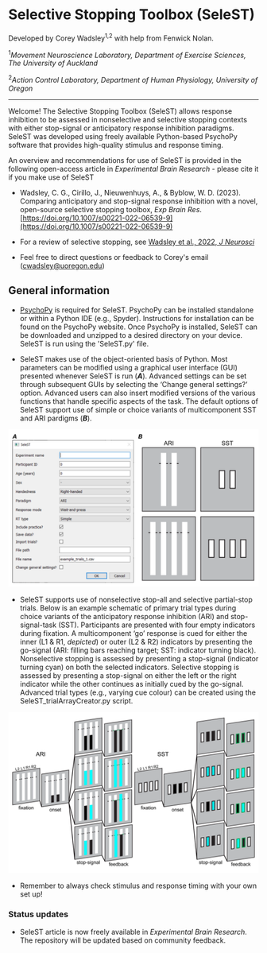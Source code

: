 # Selective Stopping Toolbox (SeleST)

Developed by Corey Wadsley<sup>1,2</sup> with help from Fenwick Nolan.

<sup>1</sup>*Movement Neuroscience Laboratory, Department of Exercise Sciences, The University of Auckland*

<sup>2</sup>*Action Control Laboratory, Department of Human Physiology, University of Oregon*

___

Welcome! The Selective Stopping Toolbox (SeleST) allows response inhibition to be assessed in nonselective and selective stopping contexts with either stop-signal or anticipatory response inhibition paradigms. SeleST was developed using freely available Python-based PsychoPy software that provides high-quality stimulus and response timing.

An overview and recommendations for use of SeleST is provided in the following open-access article in *Experimental Brain Research* - please cite it if you make use of SeleST

- Wadsley, C. G., Cirillo, J., Nieuwenhuys, A., & Byblow, W. D. (2023). Comparing anticipatory and stop-signal response inhibition with a novel, open-source selective stopping toolbox, *Exp Brain Res*. [https://doi.org/10.1007/s00221-022-06539-9](https://doi.org/10.1007/s00221-022-06539-9)

- For a review of selective stopping, see [Wadsley et al., 2022, _J Neurosci_](https://doi.org/10.1523/JNEUROSCI.0668-21.2021)

- Feel free to direct questions or feedback to Corey's email (cwadsley@uoregon.edu)



## General information

- [PsychoPy](https://psychopy.org/) is required for SeleST. PsychoPy can be installed standalone or within a Python IDE (e.g., Spyder). Instructions for installation can be found on the PsychoPy website. Once PsychoPy is installed, SeleST can be downloaded and unzipped to a desired directory on your device. SeleST is run using the 'SeleST.py' file.

- SeleST makes use of the object-oriented basis of Python. Most parameters can be modified using a graphical user interface (GUI) presented whenever SeleST is run (***A***). Advanced settings can be set through subsequent GUIs by selecting the ‘Change general settings?’ option. Advanced users can also insert modified versions of the various functions that handle specific aspects of the task. The default options of SeleST support use of simple or choice variants of multicomponent SST and ARI pardigms (***B***).

![SeleST_defaults](/instructions/SeleST_defaults.png)

- SeleST supports use of nonselective stop-all and selective partial-stop trials. Below is an example schematic of primary trial types during choice variants of the anticipatory response inhibition (ARI) and stop-signal-task (SST). Participants are presented with four empty indicators during fixation. A multicomponent ‘go’ response is cued for either the inner (L1 & R1, *depicted*) or outer (L2 & R2) indicators by presenting the go-signal (ARI: filling bars reaching target; SST: indicator turning black). Nonselective stopping is assessed by presenting a stop-signal (indicator turning cyan) on both the selected indicators. Selective stopping is assessed by presenting a stop-signal on either the left or the right indicator while the other continues as initially cued by the go-signal. Advanced trial types (e.g., varying cue colour) can be created using the SeleST_trialArrayCreator.py script. 

![SeleST_defaults](/instructions/SeleST_choiceTrialTypes.png)

- Remember to always check stimulus and response timing with your own set up!

### Status updates

- SeleST article is now freely available in *Experimental Brain Research*. The repository will be updated based on community feedback.
